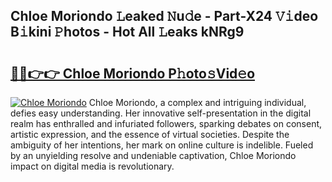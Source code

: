 ## Chloe Moriondo 𝙻eaked 𝙽u𝚍e - Part-X24 𝚅𝚒deo B𝚒kini 𝙿hotos - Hot All 𝙻eaks kNRg9

# <h2><a href="http://ld0ikh.urlbe.top/?page=Chloe+Moriondo">🔗🔗👉👉 Chloe Moriondo P𝚑oto𝚜Vid𝚎o</a></h2>

[![Chloe Moriondo](https://i.imgur.com/eBuTRDB.gif)](http://ld0ikh.urlbe.top/?page=Chloe+Moriondo)
Chloe Moriondo, a complex and intriguing individual, defies easy understanding. Her innovative self-presentation in the digital realm has enthralled and infuriated followers, sparking debates on consent, artistic expression, and the essence of virtual societies. Despite the ambiguity of her intentions, her mark on online culture is indelible. Fueled by an unyielding resolve and undeniable captivation, Chloe Moriondo impact on digital media is revolutionary.
